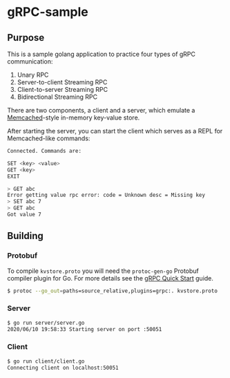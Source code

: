 # gRPC-sample

## Purpose

This is a sample golang application to practice four types of gRPC communication:

1. Unary RPC
1. Server-to-client Streaming RPC
1. Client-to-server Streaming RPC
1. Bidirectional Streaming RPC

There are two components, a client and a server, which emulate a [Memcached](https://memcached.org/)-style in-memory key-value store.

After starting the server, you can start the client which serves as a REPL for Memcached-like commands:

```sh
Connected. Commands are:

SET <key> <value>
GET <key>
EXIT

> GET abc
Error getting value rpc error: code = Unknown desc = Missing key
> SET abc 7
> GET abc
Got value 7
```

## Building

### Protobuf

To compile `kvstore.proto` you will need the `protoc-gen-go` Protobuf compiler plugin for Go. For more details see the [gRPC Quick Start](https://grpc.io/docs/languages/go/quickstart/) guide.

```sh
$ protoc --go_out=paths=source_relative,plugins=grpc:. kvstore.proto
```

### Server

```sh
$ go run server/server.go
2020/06/10 19:58:33 Starting server on port :50051
```

### Client

```sh
$ go run client/client.go 
Connecting client on localhost:50051
```